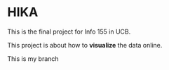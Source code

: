 HIKA
====

This is the final project for Info 155 in UCB.

This project is about how to **visualize** the data online.

This is my branch

